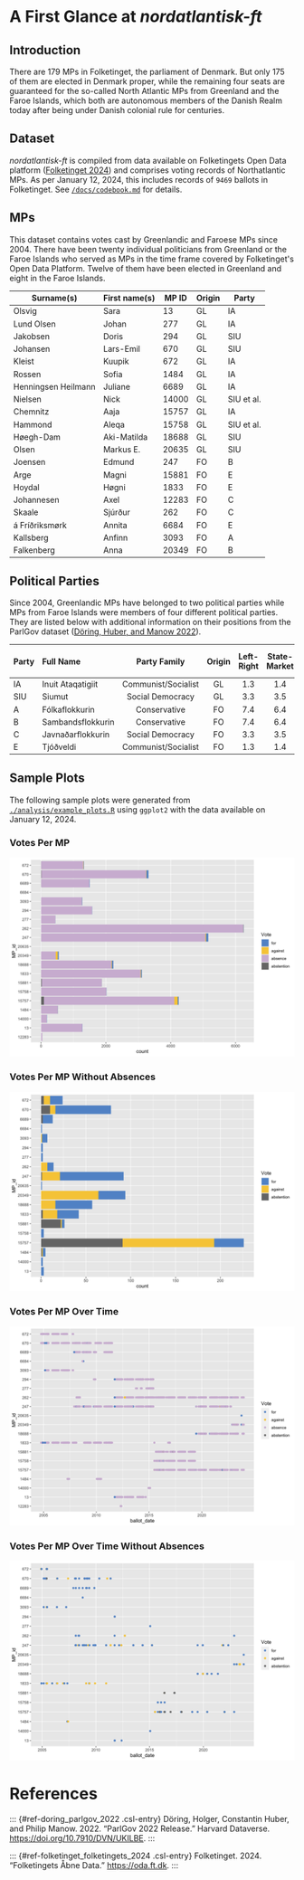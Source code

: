# A First Glance at _nordatlantisk-ft_

## Introduction

There are 179 MPs in Folketinget, the parliament of Denmark. But only 175 of them are elected in Denmark proper, while the remaining four seats are guaranteed for the so-called North Atlantic MPs from Greenland and the Faroe Islands, which both are autonomous members of the Danish Realm today after being under Danish colonial rule for centuries.

## Dataset

_nordatlantisk-ft_ is compiled from data available on Folketingets Open Data platform ([Folketinget 2024](#ref-folketinget_folketingets_2024)) and comprises voting records of Northatlantic MPs. As per January 12, 2024, this includes records of `9469` ballots in Folketinget. See [`/docs/codebook.md`](docs/codebook.md) for details.

## MPs

This dataset contains votes cast by Greenlandic and Faroese MPs since 2004. There have been twenty individual politicians from Greenland or the Faroe Islands who served as MPs in the time frame covered by Folketinget's Open Data Platform. Twelve of them have been elected in Greenland and eight in the Faroe Islands.

| Surname(s)          | First name(s) | MP ID | Origin | Party      |
| ------------------- | ------------- | ----- | ------ | ---------- |
| Olsvig              | Sara          | 13    | GL     | IA         |
| Lund Olsen          | Johan         | 277   | GL     | IA         |
| Jakobsen            | Doris         | 294   | GL     | SIU        |
| Johansen            | Lars-Emil     | 670   | GL     | SIU        |
| Kleist              | Kuupik        | 672   | GL     | IA         |
| Rossen              | Sofia         | 1484  | GL     | IA         |
| Henningsen Heilmann | Juliane       | 6689  | GL     | IA         |
| Nielsen             | Nick          | 14000 | GL     | SIU et al. |
| Chemnitz            | Aaja          | 15757 | GL     | IA         |
| Hammond             | Aleqa         | 15758 | GL     | SIU et al. |
| Høegh-Dam           | Aki-Matilda   | 18688 | GL     | SIU        |
| Olsen               | Markus E.     | 20635 | GL     | SIU        |
| Joensen             | Edmund        | 247   | FO     | B          |
| Arge                | Magni         | 15881 | FO     | E          |
| Hoydal              | Høgni         | 1833  | FO     | E          |
| Johannesen          | Axel          | 12283 | FO     | C          |
| Skaale              | Sjúrður       | 262   | FO     | C          |
| á Fríðriksmørk      | Annita        | 6684  | FO     | E          |
| Kallsberg           | Anfinn        | 3093  | FO     | A          |
| Falkenberg          | Anna          | 20349 | FO     | B          |

## Political Parties

Since 2004, Greenlandic MPs have belonged to two political parties while MPs from Faroe Islands were members of four different political parties. They are listed below with additional information on their positions from the ParlGov dataset ([Döring, Huber, and Manow 2022](#ref-doring_parlgov_2022)).

| Party | Full Name         |    Party Family     | Origin | Left-Right | State-Market | Liberty-Authority | Anti-Pro EU |
| :---- | :---------------- | :-----------------: | :----: | :--------: | :----------: | :---------------: | :---------: |
| IA    | Inuit Ataqatigiit | Communist/Socialist |   GL   |    1.3     |     1.4      |         3         |     3.3     |
| SIU   | Siumut            |  Social Democracy   |   GL   |    3.3     |     3.5      |        3.5        |     8.1     |
| A     | Fólkaflokkurin    |    Conservative     |   FO   |    7.4     |     6.4      |        6.9        |     7.9     |
| B     | Sambandsflokkurin |    Conservative     |   FO   |    7.4     |     6.4      |        6.9        |     7.9     |
| C     | Javnaðarflokkurin |  Social Democracy   |   FO   |    3.3     |     3.5      |        3.5        |     8.1     |
| E     | Tjóðveldi         | Communist/Socialist |   FO   |    1.3     |     1.4      |         3         |     3.3     |

## Sample Plots

The following sample plots were generated from [`./analysis/example_plots.R`](./analysis/example_plots.R) using `ggplot2` with the data available on January 12, 2024.

### Votes Per MP

<img src="./assets/images/2024-01-12-vote_per_MP.png"/>

### Votes Per MP Without Absences

<img src="./assets/images/2024-01-12-vote_per_MP_without_absences.png"/>

### Votes Per MP Over Time

<img src="./assets/images/2024-01-12-scatterplot.png"/>

### Votes Per MP Over Time Without Absences

<img src="./assets/images/2024-01-12-scatterplot_without_absences.png"/>

# References

::: {#ref-doring_parlgov_2022 .csl-entry}
Döring, Holger, Constantin Huber, and Philip Manow. 2022. “ParlGov 2022 Release.” Harvard Dataverse. <https://doi.org/10.7910/DVN/UKILBE>.
:::

::: {#ref-folketinget_folketingets_2024 .csl-entry}
Folketinget. 2024. “Folketingets Åbne Data.” <https://oda.ft.dk>.
:::
